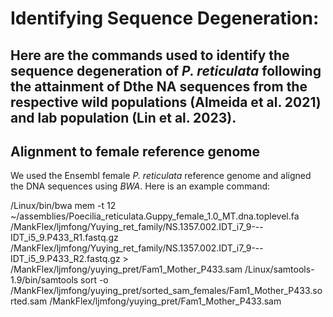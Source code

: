 # Identifying Sequence Degeneration:

Here are the commands used to identify the sequence degeneration of _P. reticulata_ following the attainment of Dthe NA sequences from the respective wild populations (Almeida et al. 2021) and lab population (Lin et al. 2023). 
----------------------------------------------------------

## Alignment to female reference genome

We used the Ensembl female _P. reticulata_ reference genome and aligned the DNA sequences using *BWA*. Here is an example command:

  /Linux/bin/bwa mem -t 12 ~/assemblies/Poecilia_reticulata.Guppy_female_1.0_MT.dna.toplevel.fa /MankFlex/ljmfong/Yuying_ret_family/NS.1357.002.IDT_i7_9---IDT_i5_9.P433_R1.fastq.gz /MankFlex/ljmfong/Yuying_ret_family/NS.1357.002.IDT_i7_9---IDT_i5_9.P433_R2.fastq.gz > /MankFlex/ljmfong/yuying_pret/Fam1_Mother_P433.sam
  /Linux/samtools-1.9/bin/samtools sort -o /MankFlex/ljmfong/yuying_pret/sorted_sam_females/Fam1_Mother_P433.sorted.sam /MankFlex/ljmfong/yuying_pret/Fam1_Mother_P433.sam
